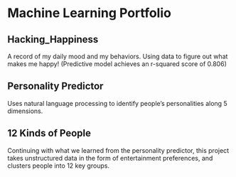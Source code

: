 # Machine Learning Portfolio

## Hacking_Happiness

A record of my daily mood and my behaviors. Using data to figure out what makes me happy! (Predictive model achieves an r-squared score of 0.806)

## Personality Predictor

Uses natural language processing to identify people’s personalities along 5 dimensions.

## 12 Kinds of People

Continuing with what we learned from the personality predictor, this project takes unstructured data in the form of entertainment preferences, and clusters people into 12 key groups.
